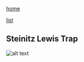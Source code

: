 [home](/zaliczeniowe1awww/)

[list](/zaliczeniowe1awww/list)

## Steinitz Lewis Trap

![alt text](https://www.thechesswebsite.com/wp-content/uploads/2024/02/1-steinitz-lewis-trap-bishop-opening.png "Steinitz Lewis Trap")

